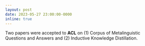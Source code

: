 ```yaml
---
layout: post
date: 2023-05-27 23:00:00-0000
inline: true
---
```


Two papers were accepted to **ACL** on (1) Corpus of Metalinguistic Questions and Answers and (2) Inductive Knowledge Distillation.
